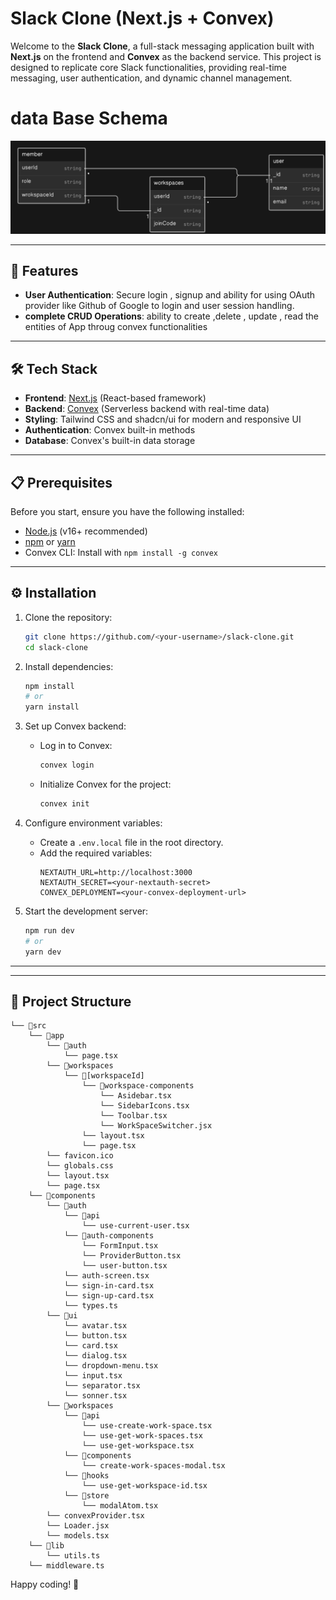 # Slack Clone (Next.js + Convex)

Welcome to the **Slack Clone**, a full-stack messaging application built with **Next.js** on the frontend and **Convex** as the backend service. This project is designed to replicate core Slack functionalities, providing real-time messaging, user authentication, and dynamic channel management.


# data Base Schema
![ERD](https://github.com/mo634/slack-clone/blob/main/data-base-schema)

---

## 🚀 Features

- **User Authentication**: Secure login  , signup and ability for using OAuth provider like Github of Google to login  and user session handling.
- **complete CRUD Operations**: ability to create ,delete , update , read the entities of App throug convex functionalities


---

## 🛠 Tech Stack

- **Frontend**: [Next.js](https://nextjs.org/) (React-based framework)
- **Backend**: [Convex](https://www.convex.dev/) (Serverless backend with real-time data)
- **Styling**: Tailwind CSS and shadcn/ui for modern and responsive UI
- **Authentication**: Convex built-in methods
- **Database**: Convex's built-in data storage

---

## 📋 Prerequisites

Before you start, ensure you have the following installed:

- [Node.js](https://nodejs.org/) (v16+ recommended)
- [npm](https://www.npmjs.com/) or [yarn](https://yarnpkg.com/)
- Convex CLI: Install with `npm install -g convex`  

---

## ⚙️ Installation

1. Clone the repository:
   ```bash
   git clone https://github.com/<your-username>/slack-clone.git
   cd slack-clone
   ```

2. Install dependencies:
   ```bash
   npm install
   # or
   yarn install
   ```

3. Set up Convex backend:
   - Log in to Convex:  
     ```bash
     convex login
     ```
   - Initialize Convex for the project:  
     ```bash
     convex init
     ```

4. Configure environment variables:
   - Create a `.env.local` file in the root directory.
   - Add the required variables:
     ```env
     NEXTAUTH_URL=http://localhost:3000
     NEXTAUTH_SECRET=<your-nextauth-secret>
     CONVEX_DEPLOYMENT=<your-convex-deployment-url>
     ```

5. Start the development server:
   ```bash
   npm run dev
   # or
   yarn dev
   ```

---


---

## 📄 Project Structure

```
└── 📁src
    └── 📁app
        └── 📁auth
            └── page.tsx 
        └── 📁workspaces
            └── 📁[workspaceId]
                └── 📁workspace-components
                    └── Asidebar.tsx
                    └── SidebarIcons.tsx
                    └── Toolbar.tsx
                    └── WorkSpaceSwitcher.jsx
                └── layout.tsx
                └── page.tsx
        └── favicon.ico
        └── globals.css
        └── layout.tsx
        └── page.tsx
    └── 📁components
        └── 📁auth
            └── 📁api
                └── use-current-user.tsx
            └── 📁auth-components
                └── FormInput.tsx
                └── ProviderButton.tsx
                └── user-button.tsx
            └── auth-screen.tsx
            └── sign-in-card.tsx
            └── sign-up-card.tsx
            └── types.ts
        └── 📁ui
            └── avatar.tsx
            └── button.tsx
            └── card.tsx
            └── dialog.tsx
            └── dropdown-menu.tsx
            └── input.tsx
            └── separator.tsx
            └── sonner.tsx
        └── 📁workspaces
            └── 📁api
                └── use-create-work-space.tsx
                └── use-get-work-spaces.tsx
                └── use-get-workspace.tsx
            └── 📁components
                └── create-work-spaces-modal.tsx
            └── 📁hooks
                └── use-get-workspace-id.tsx
            └── 📁store
                └── modalAtom.tsx
        └── convexProvider.tsx
        └── Loader.jsx
        └── models.tsx
    └── 📁lib
        └── utils.ts
    └── middleware.ts
```
Happy coding! 🚀
